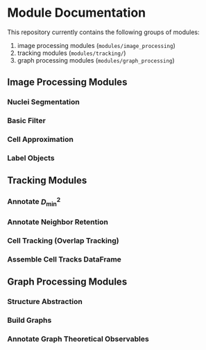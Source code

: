 # Module Documentation

This repository currently contains the following groups of modules:

1. image processing modules (`modules/image_processing`)
2. tracking modules (`modules/tracking/`)
3. graph processing modules (`modules/graph_processing`)

## Image Processing Modules

### Nuclei Segmentation
### Basic Filter
### Cell Approximation
### Label Objects

## Tracking Modules

### Annotate $D^2_\text{min}$
### Annotate Neighbor Retention
### Cell Tracking (Overlap Tracking)
### Assemble Cell Tracks DataFrame

## Graph Processing Modules

### Structure Abstraction
### Build Graphs
### Annotate Graph Theoretical Observables

